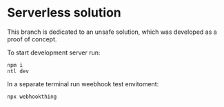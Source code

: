 # Serverless solution

This branch is dedicated to an unsafe solution, which was developed as a proof of concept.

To start development server run:
```
npm i
ntl dev
```

In a separate terminal run weebhook test envitoment:
```
npx webhookthing
```
